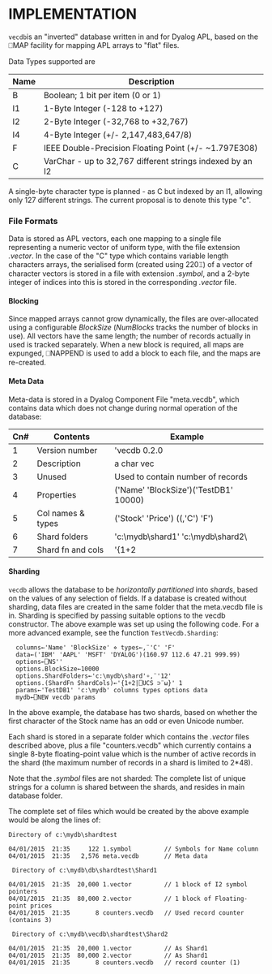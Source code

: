 # IMPLEMENTATION #

`vecdb`is an "inverted" database written in and for Dyalog APL, based on the ⎕MAP facility for mapping APL arrays to "flat" files. 

Data Types supported are

| Name | Description                                                |
|------|------------------------------------------------------------|
| B    | Boolean; 1 bit per item (0 or 1)                           |
| I1   | 1-Byte Integer (-128 to +127)                              |
| I2   | 2-Byte Integer (-32,768 to +32,767)                        |
| I4   | 4-Byte Integer (+/- 2,147,483,647/8)                       |
| F    | IEEE Double-Precision Floating Point (+/- ~1.797E308)      |
| C    | VarChar - up to 32,767 different strings indexed by an I2  |

A single-byte character type is planned - as C but indexed by an I1, allowing only 127 different strings. The current proposal is to denote this type "c".

### File Formats ###
Data is stored as APL vectors, each one mapping to a single file representing a numeric vector of uniform type, with the file extension *.vector*. In the case of the "C" type which contains variable length characters arrays, the serialised form (created using 220⌶) of a vector of character vectors is stored in a file with extension *.symbol*, and a 2-byte integer of indices into this is stored in the corresponding *.vector* file. 

#### Blocking ####
Since mapped arrays cannot grow dynamically, the files are over-allocated using a configurable *BlockSize* (*NumBlocks* tracks the number of blocks in use). All vectors have the same length; the number of records actually in used is tracked separately. When a new block is required, all maps are expunged, ⎕NAPPEND is used to add a block to each file, and the maps are re-created.

#### Meta Data ####
Meta-data is stored in a Dyalog Component File "meta.vecdb", which contains data which does not change during normal operation of the database:
 
| Cn# | Contents             | Example                                        |
|-----|----------------------|------------------------------------------------|
|   1 | Version number       | 'vecdb 0.2.0                                   |
|   2 | Description          | a char vec                                     |
|   3 | Unused               | Used to contain number of records              |
|   4 | Properties           | ('Name' 'BlockSize')('TestDB1' 10000)          |
|   5 | Col names & types    | ('Stock' 'Price') ((,'C') 'F')                |
|   6 | Shard folders        | 'c:\mydb\shard1\' 'c:\mydb\shard2\             |
|   7 | Shard fn and cols    | '{1+2|⎕UCS ⊃¨⍵}'  (,1)                        |

#### Sharding ####

`vecdb` allows the database to be *horizontally partitioned* into *shards*, based on the values of any selection of fields. If a database is created without sharding, data files are created in the same folder that the meta.vecdb file is in. Sharding is specified by passing suitable options to the vecdb constructor. The above example was set up using the following code. For a more advanced example, see the function `TestVecdb.Sharding`:

      columns←'Name' 'BlockSize' ⋄ types←,¨'C' 'F'
      data←('IBM' 'AAPL' 'MSFT' 'DYALOG')(160.97 112.6 47.21 999.99)
      options←⎕NS''
      options.BlockSize←10000
      options.ShardFolders←'c:\mydb\shard'∘,¨'12'
      options.(ShardFn ShardCols)←'{1+2|⎕UCS ⊃¨⍵}' 1 
      params←'TestDB1' 'c:\mydb' columns types options data
      mydb←⎕NEW vecdb params

In the above example, the database has two shards, based on whether the first character of the Stock name has an odd or even Unicode number.

Each shard is stored in a separate folder which contains the *.vector* files described above, plus a file "counters.vecdb" which currently contains a single 8-byte floating-point value which is the number of active records in the shard (the maximum number of records in a shard is limited to 2*48).

Note that the *.symbol* files are not sharded: The complete list of unique strings for a column is shared between the shards, and resides in main database folder.

The complete set of files which would be created by the above example would be along the lines of:

    Directory of c:\mydb\shardtest
    
    04/01/2015  21:35     122 1.symbol         // Symbols for Name column
    04/01/2015  21:35   2,576 meta.vecdb       // Meta data
    
     Directory of c:\mydb\db\shardtest\Shard1
    
    04/01/2015  21:35  20,000 1.vector         // 1 block of I2 symbol pointers
    04/01/2015  21:35  80,000 2.vector         // 1 block of Floating-point prices
    04/01/2015  21:35       8 counters.vecdb   // Used record counter (contains 3)
    
     Directory of c:\mydb\vecdb\shardtest\Shard2
    
    04/01/2015  21:35  20,000 1.vector         // As Shard1
    04/01/2015  21:35  80,000 2.vector         // As Shard1
    04/01/2015  21:35       8 counters.vecdb   // record counter (1)
    